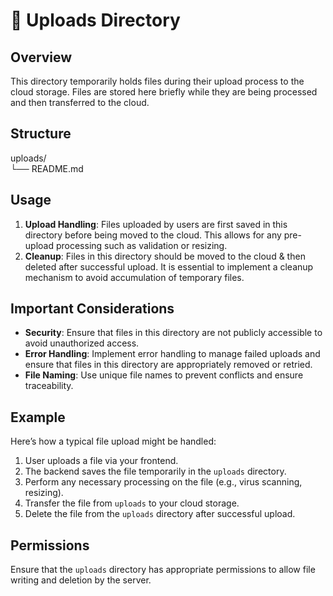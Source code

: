 # 📂 Uploads Directory

## Overview

This directory temporarily holds files during their upload process to the cloud storage. Files are stored here briefly while they are being processed and then transferred to the cloud.

## Structure

uploads/<br/>
  └── README.md


## Usage

1. **Upload Handling**: Files uploaded by users are first saved in this directory before being moved to the cloud. This allows for any pre-upload processing such as validation or resizing.
2. **Cleanup**: Files in this directory should be moved to the cloud & then deleted after successful upload. It is essential to implement a cleanup mechanism to avoid accumulation of temporary files.

## Important Considerations

- **Security**: Ensure that files in this directory are not publicly accessible to avoid unauthorized access.
- **Error Handling**: Implement error handling to manage failed uploads and ensure that files in this directory are appropriately removed or retried.
- **File Naming**: Use unique file names to prevent conflicts and ensure traceability.

## Example

Here’s how a typical file upload might be handled:

1. User uploads a file via your frontend.
2. The backend saves the file temporarily in the `uploads` directory.
3. Perform any necessary processing on the file (e.g., virus scanning, resizing).
4. Transfer the file from `uploads` to your cloud storage.
5. Delete the file from the `uploads` directory after successful upload.

## Permissions

Ensure that the `uploads` directory has appropriate permissions to allow file writing and deletion by the server.